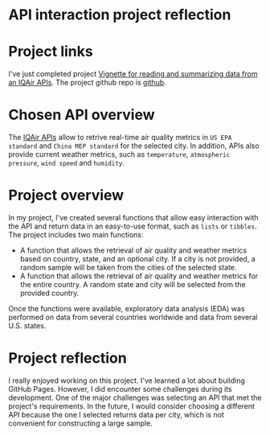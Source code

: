 # API interaction project reflection


# Project links


I've just completed project [Vignette for reading and summarizing data from an IQAir APIs](https://npeshekncsu.github.io/st558-project2/). The project github repo is [github](https://github.com/npeshekncsu/st558-project2).


# Chosen API overview

The [IQAir APIs](https://api-docs.iqair.com/?version=latest&_gl=1*nxjz2i*_ga*MTE2NDM1MzcxNC4xNjk1Nzc5MTIx*_ga_L8T9FHWX08*MTY5NTc3OTExOS4xLjEuMTY5NTc3OTE4Ny41NS4wLjA.#important-notes) allow to retrive real-time air quality metrics in `US EPA standard` and `China MEP standard` for the selected city. In addition, APIs also provide current weather metrics, such as `temperature`, `atmospheric pressure`, `wind speed` and `humidity`.


# Project overview


In my project, I've created several functions that allow easy interaction with the API and return data in an easy-to-use format, such as `lists` or `tibbles`. The project includes two main functions:

  - A function that allows the retrieval of air quality and weather metrics based on country, state, and an optional city. If a city is not provided, a random sample will be taken from the cities of the selected state.
  - A function that allows the retrieval of air quality and weather metrics for the entire country. A random state and city will be selected from the provided country.

Once the functions were available, exploratory data analysis (EDA) was performed on data from several countries worldwide and data from several U.S. states.



# Project reflection

I really enjoyed working on this project. I've learned a lot about building GitHub Pages. However, I did encounter some challenges during its development. One of the major challenges was selecting an API that met the project's requirements. In the future, I would consider choosing a different API because the one I selected returns data per city, which is not convenient for constructing a large sample.




